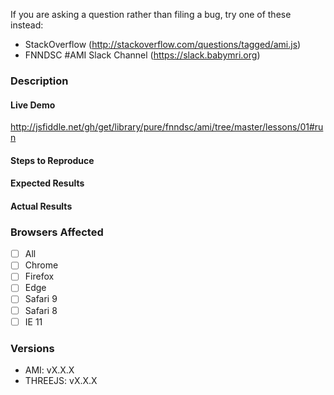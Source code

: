 If you are asking a question rather than filing a bug, try one of these instead:
- StackOverflow (http://stackoverflow.com/questions/tagged/ami.js)
- FNNDSC #AMI Slack Channel (https://slack.babymri.org)

### Description
<!-- Example: Error thrown when loading file XXX -->

#### Live Demo
<!-- Fork this JSFiddle, or provide your own URL -->
http://jsfiddle.net/gh/get/library/pure/fnndsc/ami/tree/master/lessons/01#run

#### Steps to Reproduce
<!--
Example:

1. Load data XXX
2. Visualize with stack helper
3. Change window level
-->


#### Expected Results
<!-- Example: Nothing changes -->

#### Actual Results
<!-- Example: The window level should change -->

### Browsers Affected
- [ ] All
- [ ] Chrome
- [ ] Firefox
- [ ] Edge
- [ ] Safari 9
- [ ] Safari 8
- [ ] IE 11

### Versions
- AMI: vX.X.X
- THREEJS: vX.X.X 
